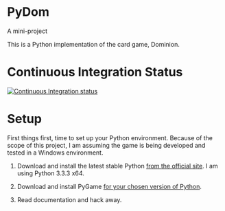 PyDom
===========

A mini-project

This is a Python implementation of the card game, Dominion.


Continuous Integration Status
=============================

[![Continuous Integration status](https://secure.travis-ci.org/mochify-labs/dominion.png)](http://travis-ci.org/mochify-labs/dominion)



Setup
=====

First things first, time to set up your Python environment. Because of the scope of this project, I am assuming the game is being developed and tested in a Windows environment.

1. Download and install the latest stable Python [from the official site](http://www.python.org/download/). I am using Python 3.3.3 x64.

2. Download and install PyGame [for your chosen version of Python](http://www.lfd.uci.edu/~gohlke/pythonlibs/#pygame).

3. Read documentation and hack away.
